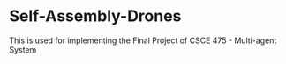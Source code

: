 # Self-Assembly-Drones
This is used for implementing the Final Project of CSCE 475 - Multi-agent System
